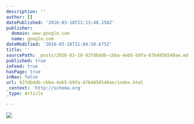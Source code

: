 ```yaml
---
description: ''
author: []
datePublished: '2016-03-18T21:13:48.150Z'
publisher:
  domain: www.google.com
  name: google.com
dateModified: '2016-03-18T21:04:50.675Z'
title: ''
sourcePath: _posts/2016-03-18-92fdbddb-cbba-4eb5-b9fa-67b4858540ae.md
published: true
inFeed: true
hasPage: true
inNav: false
url: 92fdbddb-cbba-4eb5-b9fa-67b4858540ae/index.html
_context: 'http://schema.org'
_type: Article

---
```

![](http://the-grid-user-content.s3-us-west-2.amazonaws.com/760c059e-6119-404b-a8a0-318c7c00c56a.jpg)